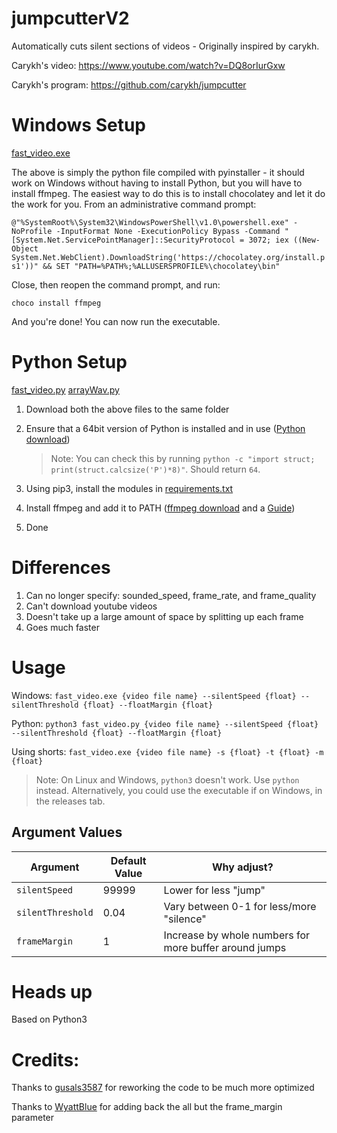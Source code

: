 # jumpcutterV2
Automatically cuts silent sections of videos - Originally inspired by carykh.

Carykh's video: https://www.youtube.com/watch?v=DQ8orIurGxw

Carykh's program: https://github.com/carykh/jumpcutter

# Windows Setup
[fast_video.exe](https://github.com/seaty6/jumpcutterV2/releases/latest/download/fast_video.exe)

The above is simply the python file compiled with pyinstaller - it should work on Windows without having to install Python, but you will have to install ffmpeg. The easiest way to do this is to install chocolatey and let it do the work for you.
From an administrative command prompt:

```@"%SystemRoot%\System32\WindowsPowerShell\v1.0\powershell.exe" -NoProfile -InputFormat None -ExecutionPolicy Bypass -Command " [System.Net.ServicePointManager]::SecurityProtocol = 3072; iex ((New-Object System.Net.WebClient).DownloadString('https://chocolatey.org/install.ps1'))" && SET "PATH=%PATH%;%ALLUSERSPROFILE%\chocolatey\bin"```

Close, then reopen the command prompt, and run:

`choco install ffmpeg`

And you're done! You can now run the executable.

# Python Setup
[fast_video.py](https://github.com/seaty6/jumpcutterV2/releases/latest/download/fast_video.py)
[arrayWav.py](https://github.com/seaty6/jumpcutterV2/releases/latest/download/arrayWav.py)

1. Download both the above files to the same folder
2. Ensure that a 64bit version of Python is installed and in use ([Python download](https://www.python.org/downloads/))

    > Note: You can check this by running `python -c "import struct; print(struct.calcsize('P')*8)"`. Should return `64`.

3. Using pip3, install the modules in [requirements.txt](https://github.com/seaty6/jumpcutterV2/releases/latest/download/requirements.txt)
4. Install ffmpeg and add it to PATH ([ffmpeg download](https://www.ffmpeg.org/download.html) and a [Guide](https://windowsloop.com/install-ffmpeg-windows-10/))
5. Done

# Differences
1. Can no longer specify: sounded_speed, frame_rate, and frame_quality
2. Can't download youtube videos
3. Doesn't take up a large amount of space by splitting up each frame
4. Goes much faster

# Usage
Windows:
`fast_video.exe {video file name} --silentSpeed {float} --silentThreshold {float} --floatMargin {float}`

Python:
`python3 fast_video.py {video file name} --silentSpeed {float} --silentThreshold {float} --floatMargin {float}`

Using shorts:
`fast_video.exe {video file name} -s {float} -t {float} -m {float}`

> Note: On Linux and Windows, `python3` doesn't work. Use `python` instead. Alternatively, you could use the executable if on Windows, in the releases tab.

## Argument Values
| Argument | Default Value | Why adjust? |
| -------- | ------------- | ---------- |
| `silentSpeed` | 99999 | Lower for less "jump" |
| `silentThreshold` | 0.04 | Vary between 0-1 for less/more "silence" |
| `frameMargin` | 1 | Increase by whole numbers for more buffer around jumps |

# Heads up
Based on Python3

# Credits:
Thanks to [gusals3587](https://github.com/gusals3587/jumpcutterV2) for reworking the code to be much more optimized

Thanks to [WyattBlue](https://github.com/WyattBlue/jumpcutterV2) for adding back the all but the frame_margin parameter
